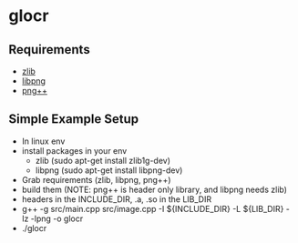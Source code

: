 # glocr

## Requirements
 - [zlib](https://zlib.net/)
 - [libpng](http://www.libpng.org/pub/png/libpng.html)
 - [png++](https://www.nongnu.org/pngpp/)

## Simple Example Setup
 - In linux env
 - install packages in your env
    * zlib (sudo apt-get install zlib1g-dev)
    * libpng (sudo apt-get install libpng-dev)
 - Grab requirements (zlib, libpng, png++)
 - build them (NOTE: png++ is header only library, and libpng needs zlib)
 - headers in the INCLUDE_DIR, .a, .so in the LIB_DIR
 - g++ -g src/main.cpp src/image.cpp -I ${INCLUDE_DIR} -L ${LIB_DIR} -lz -lpng -o glocr
 - ./glocr